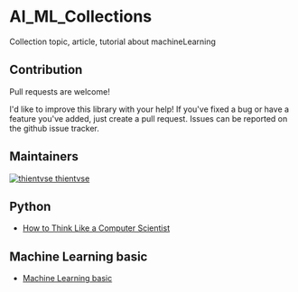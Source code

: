 # AI_ML_Collections
Collection topic, article, tutorial about machineLearning

## Contribution

Pull requests are welcome!

I'd like to improve this library with your help! If you've fixed a bug or have a feature you've added, just create a pull request. Issues can be reported on the github issue tracker.

## Maintainers
[![thientvse](https://avatars2.githubusercontent.com/u/4419081?s=32&v=3) thientvse](https://github.com/thientvse)  

## Python
- [How to Think Like a Computer Scientist](http://openbookproject.net/thinkcs/python/english3e/index.html)
## Machine Learning basic
- [Machine Learning basic](https://machinelearningcoban.com/)






